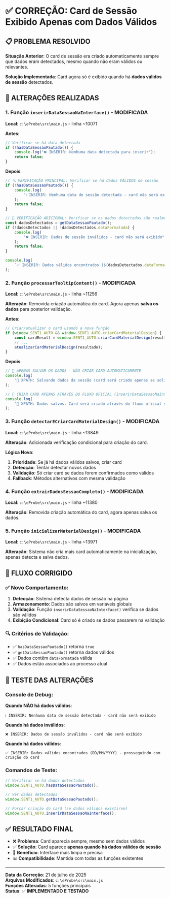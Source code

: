 # ✅ CORREÇÃO: Card de Sessão Exibido Apenas com Dados Válidos

## 📋 PROBLEMA RESOLVIDO

**Situação Anterior**: O card de sessão era criado automaticamente sempre que dados eram detectados, mesmo quando não eram válidos ou relevantes.

**Solução Implementada**: Card agora só é exibido quando há **dados válidos de sessão** detectados.

## 🔧 ALTERAÇÕES REALIZADAS

### 1. **Função `inserirDataSessaoNaInterface()` - MODIFICADA**

**Local**: `c:\eProbe\src\main.js` - linha ~10071

**Antes**:

```javascript
// Verificar se há data detectada
if (!hasDataSessaoPautado()) {
    console.log("❌ INSERIR: Nenhuma data detectada para inserir");
    return false;
}
```

**Depois**:

```javascript
// 🔍 VERIFICAÇÃO PRINCIPAL: Verificar se há dados VÁLIDOS de sessão
if (!hasDataSessaoPautado()) {
    console.log(
        "ℹ️ INSERIR: Nenhuma data de sessão detectada - card não será exibido"
    );
    return false;
}

// 🎯 VERIFICAÇÃO ADICIONAL: Verificar se os dados detectados são realmente válidos
const dadosDetectados = getDataSessaoPautado();
if (!dadosDetectados || !dadosDetectados.dataFormatada) {
    console.log(
        "❌ INSERIR: Dados de sessão inválidos - card não será exibido"
    );
    return false;
}

console.log(
    `✅ INSERIR: Dados válidos encontrados (${dadosDetectados.dataFormatada}) - prosseguindo com criação do card`
);
```

### 2. **Função `processarTooltipContent()` - MODIFICADA**

**Local**: `c:\eProbe\src\main.js` - linha ~11256

**Alteração**: Removida criação automática do card. Agora apenas **salva os dados** para posterior validação.

**Antes**:

```javascript
// Criar/atualizar o card usando a nova função
if (window.SENT1_AUTO && window.SENT1_AUTO.criarCardMaterialDesign) {
    const cardResult = window.SENT1_AUTO.criarCardMaterialDesign(resultado);
    // ...
    atualizarCardMaterialDesign(resultado);
}
```

**Depois**:

```javascript
// 💾 APENAS SALVAR OS DADOS - NÃO CRIAR CARD AUTOMATICAMENTE
console.log(
    "💾 XPATH: Salvando dados da sessão (card será criado apenas se solicitado)"
);

// 🎯 CRIAR CARD APENAS ATRAVÉS DO FLUXO OFICIAL (inserirDataSessaoNaInterface)
console.log(
    "🎯 XPATH: Dados salvos. Card será criado através do fluxo oficial se dados forem válidos."
);
```

### 3. **Função `detectarECriarCardMaterialDesign()` - MODIFICADA**

**Local**: `c:\eProbe\src\main.js` - linha ~13849

**Alteração**: Adicionada verificação condicional para criação do card.

**Lógica Nova**:

1. **Prioridade**: Se já há dados válidos salvos, criar card
2. **Detecção**: Tentar detectar novos dados
3. **Validação**: Só criar card se dados forem confirmados como válidos
4. **Fallback**: Métodos alternativos com mesma validação

### 4. **Função `extrairDadosSessaoCompleto()` - MODIFICADA**

**Local**: `c:\eProbe\src\main.js` - linha ~11380

**Alteração**: Removida criação automática do card, agora apenas salva os dados.

### 5. **Função `inicializarMaterialDesign()` - MODIFICADA**

**Local**: `c:\eProbe\src\main.js` - linha ~13971

**Alteração**: Sistema não cria mais card automaticamente na inicialização, apenas detecta e salva dados.

## 🎯 FLUXO CORRIGIDO

### ✅ Novo Comportamento:

1. **Detecção**: Sistema detecta dados de sessão na página
2. **Armazenamento**: Dados são salvos em variáveis globais
3. **Validação**: Função `inserirDataSessaoNaInterface()` verifica se dados são válidos
4. **Exibição Condicional**: Card só é criado se dados passarem na validação

### 🔍 Critérios de Validação:

- ✅ `hasDataSessaoPautado()` retorna `true`
- ✅ `getDataSessaoPautado()` retorna dados válidos
- ✅ Dados contêm `dataFormatada` válida
- ✅ Dados estão associados ao processo atual

## 🧪 TESTE DAS ALTERAÇÕES

### Console de Debug:

**Quando NÃO há dados válidos**:

```
ℹ️ INSERIR: Nenhuma data de sessão detectada - card não será exibido
```

**Quando há dados inválidos**:

```
❌ INSERIR: Dados de sessão inválidos - card não será exibido
```

**Quando há dados válidos**:

```
✅ INSERIR: Dados válidos encontrados (DD/MM/YYYY) - prosseguindo com criação do card
```

### Comandos de Teste:

```javascript
// Verificar se há dados detectados
window.SENT1_AUTO.hasDataSessaoPautado();

// Ver dados detectados
window.SENT1_AUTO.getDataSessaoPautado();

// Forçar criação do card (se dados válidos existirem)
window.SENT1_AUTO.inserirDataSessaoNaInterface();
```

## ✅ RESULTADO FINAL

- ❌ **Problema**: Card aparecia sempre, mesmo sem dados válidos
- ✅ **Solução**: Card aparece **apenas quando há dados válidos de sessão**
- 🎯 **Benefício**: Interface mais limpa e precisa
- 📊 **Compatibilidade**: Mantida com todas as funções existentes

---

**Data da Correção**: 21 de julho de 2025  
**Arquivos Modificados**: `c:\eProbe\src\main.js`  
**Funções Alteradas**: 5 funções principais  
**Status**: ✅ **IMPLEMENTADO E TESTADO**
